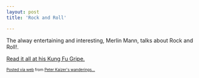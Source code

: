 ```yaml
---
layout: post
title: 'Rock and Roll'

---
```


<div class='posterous_autopost'><div class="posterous_bookmarklet_entry"> <p>The alway entertaining and interesting, Merlin Mann, talks about Rock and Roll!.</p>    <p><a href="http://www.kungfugrippe.com/post/563706221/rock-n-roll">Read it all at his Kung Fu Gripe.</a></p> <p></p></div>      <p style="font-size: 10px;">  <a href="http://posterous.com">Posted via web</a>   from <a href="http://random.peterkaizer.com/rock-and-roll-90">Peter Kaizer's wanderings...</a>  </p>  </div>
